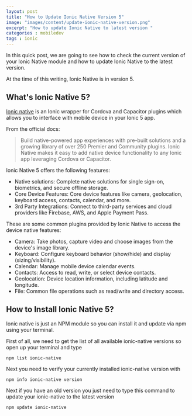 ```yaml
---
layout: post
title: "How to Update Ionic Native Version 5"
image: "images/content/update-ionic-native-version.png"
excerpt: "How to update Ionic Native to latest version "
categories : mobiledev
tags : ionic 
---
```


In this quick post, we are going to see how to check the current version of your Ionic Native module and how to update Ionic Native to the latest version.

At the time of this writing, Ionic Native is in version 5.

## What's Ionic Native 5?

[Ionic native](https://ionicframework.com/docs/native) is an Ionic wrapper for Cordova and Capacitor plugins which allows you to interface with mobile device in your 
Ionic 5 app.

From the official docs:

> Build native-powered app experiences with pre-built solutions and a growing library of over 250 Premier and Community plugins. Ionic Native makes it easy to add native device functionality to any Ionic app leveraging Cordova or Capacitor.

Ionic Native 5 offers the following features:

- Native solutions: Complete native solutions for single sign-on, biometrics, and secure offline storage.
- Core Device Features: Core device features like camera, geolocation, keyboard access, contacts, calendar, and more.
- 3rd Party Integrations: Connect to third-party services and cloud providers like Firebase, AWS, and Apple Payment Pass.

These are some common plugins provided by Ionic Native to access the device native features:

- Camera: Take photos, capture video and choose images from the device's image library.
- Keyboard: Configure keyboard behavior (show/hide) and display (sizing/visibility).
- Calendar: Manage mobile device calendar events.
- Contacts: Access to read, write, or select device contacts.
- Geolocation: Device location information, including latitude and longitude.
- File: Common file operations such as read/write and directory access.

## How to Install Ionic Native 5? 

Ionic native is just an NPM module so you can install it and update via npm using your terminal. 

First of all, we need to get the list of all available ionic-native versions so open up your terminal and
type

    npm list ionic-native  

Next you need to verify your currently installed ionic-native version with

    npm info ionic-native version


Next if you have an old version you just need to type this command to update your ionic-native to the latest
version 

    npm update ionic-native 


